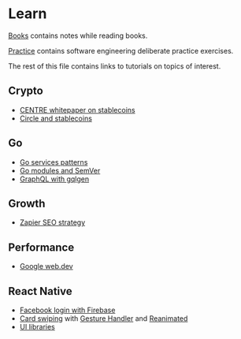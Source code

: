 # Learn

[Books](books) contains
notes while reading books.

[Practice](practice) contains
software engineering deliberate practice exercises.

The rest of this file contains
links to tutorials on topics of interest.

## Crypto

* [CENTRE whitepaper on stablecoins][centre]
* [Circle and stablecoins][circle-stable]

[centre]: https://www.centre.io/pdfs/centre-whitepaper.pdf
[circle-stable]: https://itunes.apple.com/us/podcast/unchained-big-ideas-from-worlds-blockchain-cryptocurrency/id1123922160?mt=2&i=1000415531864#

## Go

* [Go services patterns][servpat]
* [Go modules and SemVer][mod]
* [GraphQL with gqlgen][gqlgen]

[servpat]: https://medium.com/statuscode/how-i-write-go-http-services-after-seven-years-37c208122831
[mod]: https://www.youtube.com/watch?v=aeF3l-zmPsY
[gqlgen]: https://99designs.co.uk/blog/engineering/gqlgen-a-graphql-server-generator-for-go/

## Growth

* [Zapier SEO strategy][zap]

[zap]: https://ryanberg.co/how-zapier-reached-35m-arr-with-this-saas-seo-strategy

## Performance

* [Google web.dev][webdev]

[webdev]: https://web.dev/learn

## React Native

* [Facebook login with Firebase][fire]
* [Card swiping][swipe] with [Gesture Handler][gest] and [Reanimated][reanim]
* [UI libraries][uilib]

[fire]: https://medium.com/datadriveninvestor/facebook-login-with-react-native-expo-firebase-and-typescript-56df4ed6099a
[swipe]: https://www.youtube.com/watch?v=vAtf1fENGDA&feature=youtu.be
[gest]: https://github.com/kmagiera/react-native-gesture-handler
[reanim]: https://github.com/kmagiera/react-native-reanimated
[uilib]: https://instabug.com/blog/react-native-ui-libraries/
